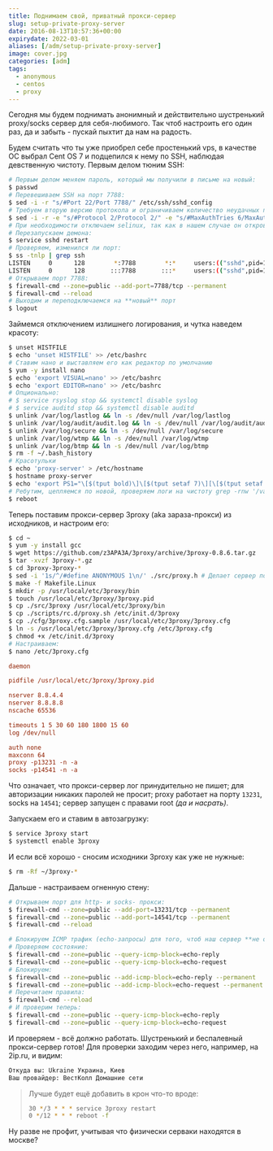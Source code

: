 ```yaml
---
title: Поднимаем свой, приватный прокси-сервер
slug: setup-private-proxy-server
date: 2016-08-13T10:57:36+00:00
expirydate: 2022-03-01
aliases: [/adm/setup-private-proxy-server]
image: cover.jpg
categories: [adm]
tags:
  - anonymous
  - centos
  - proxy
---
```


Сегодня мы будем поднимать анонимный и действительно шустренький proxy/socks сервер для себя-любимого. Так чтоб настроить его один раз, да и забыть - пускай пыхтит да нам на радость.

Будем считать что ты уже приобрел себе простенький vps, в качестве ОС выбрал Cent OS 7 и подцепился к нему по SSH, наблюдая девственную чистоту. Первым делом тюним SSH:

<!--more-->

```bash
# Первым делом меняем пароль, который мы получили в письме на новый:
$ passwd
# Перевешиваем SSH на порт 7788:
$ sed -i -r "s/#Port 22/Port 7788/" /etc/ssh/sshd_config
# Требуем вторую версию протокола и ограничиваем количество неудачных попыток входа:
$ sed -i -r -e "s/#Protocol 2/Protocol 2/" -e "s/#MaxAuthTries 6/MaxAuthTries 1/" /etc/ssh/sshd_config
# При необходимости отключаем selinux, так как в нашем случае он откровенно лишний
# Перезапускаем демона:
$ service sshd restart
# Проверяем, изменился ли порт:
$ ss -tnlp | grep ssh
LISTEN     0      128        *:7788        *:*     users:(("sshd",pid=1029,fd=3))
LISTEN     0      128       :::7788       :::*     users:(("sshd",pid=1029,fd=4))
# Открываем порт 7788:
$ firewall-cmd --zone=public --add-port=7788/tcp --permanent
$ firewall-cmd --reload
# Выходим и переподключаемся на **новый** порт
$ logout
```

Займемся отключением излишнего логирования, и чутка наведем красоту:

```bash
$ unset HISTFILE
$ echo 'unset HISTFILE' >> /etc/bashrc
# Ставим нано и выставляем его как редактор по умолчанию
$ yum -y install nano
$ echo 'export VISUAL=nano' >> /etc/bashrc
$ echo 'export EDITOR=nano' >> /etc/bashrc
# Опционально:
# $ service rsyslog stop && systemctl disable syslog
# $ service auditd stop && systemctl disable auditd
$ unlink /var/log/lastlog && ln -s /dev/null /var/log/lastlog
$ unlink /var/log/audit/audit.log && ln -s /dev/null /var/log/audit/audit.log
$ unlink /var/log/secure && ln -s /dev/null /var/log/secure
$ unlink /var/log/wtmp && ln -s /dev/null /var/log/wtmp
$ unlink /var/log/btmp && ln -s /dev/null /var/log/btmp
$ rm -f ~/.bash_history
# Красотульки
$ echo 'proxy-server' > /etc/hostname
$ hostname proxy-server
$ echo 'export PS1="\[$(tput bold)\]\[$(tput setaf 7)\][\[$(tput setaf 1)\]\u\[$(tput setaf 7)\]@\[$(tput setaf 5)\]\h \[$(tput setaf 2)\]\w\[$(tput setaf 7)\]]\\$ \[$(tput sgr0)\]"' >> /etc/bashrc
# Ребутим, цепляемся по новой, проверяем логи на чистоту grep -rnw '/var' -e "%your_real_ap_addr%"
$ reboot
```

Теперь поставим прокси-сервер 3proxy (aka зараза-прокси) из исходников, и настроим его:

```bash
$ cd ~
$ yum -y install gcc
$ wget https://github.com/z3APA3A/3proxy/archive/3proxy-0.8.6.tar.gz
$ tar -xvzf 3proxy-*.gz
$ cd 3proxy-3proxy-*
$ sed -i '1s/^/#define ANONYMOUS 1\n/' ./src/proxy.h # Делает сервер полностью анонимным
$ make -f Makefile.Linux
$ mkdir -p /usr/local/etc/3proxy/bin
$ touch /usr/local/etc/3proxy/3proxy.pid
$ cp ./src/3proxy /usr/local/etc/3proxy/bin
$ cp ./scripts/rc.d/proxy.sh /etc/init.d/3proxy
$ cp ./cfg/3proxy.cfg.sample /usr/local/etc/3proxy/3proxy.cfg
$ ln -s /usr/local/etc/3proxy/3proxy.cfg /etc/3proxy.cfg
$ chmod +x /etc/init.d/3proxy
# Настраиваем:
$ nano /etc/3proxy.cfg
```

```ini
daemon

pidfile /usr/local/etc/3proxy/3proxy.pid

nserver 8.8.4.4
nserver 8.8.8.8
nscache 65536

timeouts 1 5 30 60 180 1800 15 60
log /dev/null

auth none
maxconn 64
proxy -p13231 -n -a
socks -p14541 -n -a
```

Что означает, что прокси-сервер лог принудительно не пишет; для авторизации никаких паролей не просит; proxy работает на порту `13231`, socks на `14541`; сервер запущен с правами root _(да и насрать)_.

Запускаем его и ставим в автозагрузку:

```bash
$ service 3proxy start
$ systemctl enable 3proxy
```

И если всё хорошо - сносим исходники 3proxy как уже не нужные:

```bash
$ rm -Rf ~/3proxy-*
```

Дальше - настраиваем огненную стену:

```bash
# Открываем порт для http- и socks- прокси:
$ firewall-cmd --zone=public --add-port=13231/tcp --permanent
$ firewall-cmd --zone=public --add-port=14541/tcp --permanent
$ firewall-cmd --reload

# Блокируем ICMP трафик (echo-запросы) для того, чтоб наш сервер **не отвечал** на пинги:
# Проверяем состояние:
$ firewall-cmd --zone=public --query-icmp-block=echo-reply
$ firewall-cmd --zone=public --query-icmp-block=echo-request
# Блокируем:
$ firewall-cmd --zone=public --add-icmp-block=echo-reply --permanent
$ firewall-cmd --zone=public --add-icmp-block=echo-request --permanent
# Перечитаем правила:
$ firewall-cmd --reload
# И проверим теперь:
$ firewall-cmd --zone=public --query-icmp-block=echo-reply
$ firewall-cmd --zone=public --query-icmp-block=echo-request
```

И проверяем - всё должно работать. Шустренький и беспалевный прокси-сервер готов! Для проверки заходим через него, например, на 2ip.ru, и видим:

```bash
Откуда вы: Ukraine Украина, Киев
Ваш провайдер: ВестКолл Домашние сети
```

> Лучше будет ещё добавить в крон что-то вроде:
>
> ```bash
> 30 */3 * * * service 3proxy restart
> 0 */12 * * * reboot -f
> ```

Ну разве не профит, учитывая что физически серваки находятся в москве?
